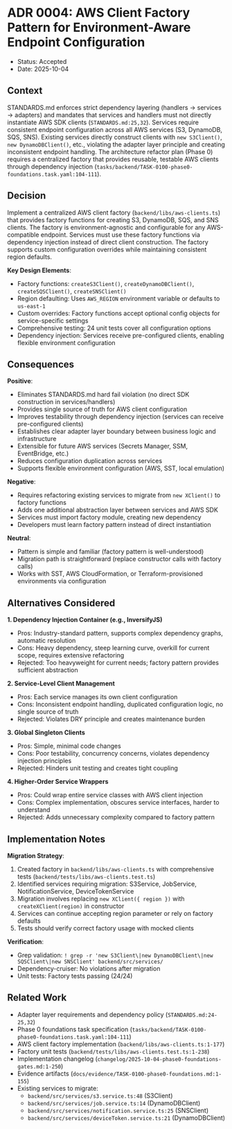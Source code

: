 # ADR 0004: AWS Client Factory Pattern for Environment-Aware Endpoint Configuration

- Status: Accepted
- Date: 2025-10-04

## Context

STANDARDS.md enforces strict dependency layering (handlers → services → adapters) and mandates that services and handlers must not directly instantiate AWS SDK clients (`STANDARDS.md:25,32`). Services require consistent endpoint configuration across all AWS services (S3, DynamoDB, SQS, SNS). Existing services directly construct clients with `new S3Client()`, `new DynamoDBClient()`, etc., violating the adapter layer principle and creating inconsistent endpoint handling. The architecture refactor plan (Phase 0) requires a centralized factory that provides reusable, testable AWS clients through dependency injection (`tasks/backend/TASK-0100-phase0-foundations.task.yaml:104-111`).

## Decision

Implement a centralized AWS client factory (`backend/libs/aws-clients.ts`) that provides factory functions for creating S3, DynamoDB, SQS, and SNS clients. The factory is environment-agnostic and configurable for any AWS-compatible endpoint. Services must use these factory functions via dependency injection instead of direct client construction. The factory supports custom configuration overrides while maintaining consistent region defaults.

**Key Design Elements**:
- Factory functions: `createS3Client()`, `createDynamoDBClient()`, `createSQSClient()`, `createSNSClient()`
- Region defaulting: Uses `AWS_REGION` environment variable or defaults to `us-east-1`
- Custom overrides: Factory functions accept optional config objects for service-specific settings
- Comprehensive testing: 24 unit tests cover all configuration options
- Dependency injection: Services receive pre-configured clients, enabling flexible environment configuration

## Consequences

**Positive**:
- Eliminates STANDARDS.md hard fail violation (no direct SDK construction in services/handlers)
- Provides single source of truth for AWS client configuration
- Improves testability through dependency injection (services can receive pre-configured clients)
- Establishes clear adapter layer boundary between business logic and infrastructure
- Extensible for future AWS services (Secrets Manager, SSM, EventBridge, etc.)
- Reduces configuration duplication across services
- Supports flexible environment configuration (AWS, SST, local emulation)

**Negative**:
- Requires refactoring existing services to migrate from `new XClient()` to factory functions
- Adds one additional abstraction layer between services and AWS SDK
- Services must import factory module, creating new dependency
- Developers must learn factory pattern instead of direct instantiation

**Neutral**:
- Pattern is simple and familiar (factory pattern is well-understood)
- Migration path is straightforward (replace constructor calls with factory calls)
- Works with SST, AWS CloudFormation, or Terraform-provisioned environments via configuration

## Alternatives Considered

**1. Dependency Injection Container (e.g., InversifyJS)**
- Pros: Industry-standard pattern, supports complex dependency graphs, automatic resolution
- Cons: Heavy dependency, steep learning curve, overkill for current scope, requires extensive refactoring
- Rejected: Too heavyweight for current needs; factory pattern provides sufficient abstraction

**2. Service-Level Client Management**
- Pros: Each service manages its own client configuration
- Cons: Inconsistent endpoint handling, duplicated configuration logic, no single source of truth
- Rejected: Violates DRY principle and creates maintenance burden

**3. Global Singleton Clients**
- Pros: Simple, minimal code changes
- Cons: Poor testability, concurrency concerns, violates dependency injection principles
- Rejected: Hinders unit testing and creates tight coupling

**4. Higher-Order Service Wrappers**
- Pros: Could wrap entire service classes with AWS client injection
- Cons: Complex implementation, obscures service interfaces, harder to understand
- Rejected: Adds unnecessary complexity compared to factory pattern

## Implementation Notes

**Migration Strategy**:
1. Created factory in `backend/libs/aws-clients.ts` with comprehensive tests (`backend/tests/libs/aws-clients.test.ts`)
2. Identified services requiring migration: S3Service, JobService, NotificationService, DeviceTokenService
3. Migration involves replacing `new XClient({ region })` with `createXClient(region)` in constructor
4. Services can continue accepting region parameter or rely on factory defaults
5. Tests should verify correct factory usage with mocked clients

**Verification**:
- Grep validation: `! grep -r 'new S3Client\|new DynamoDBClient\|new SQSClient\|new SNSClient' backend/src/services/`
- Dependency-cruiser: No violations after migration
- Unit tests: Factory tests passing (24/24)

## Related Work

- Adapter layer requirements and dependency policy (`STANDARDS.md:24-25,32`)
- Phase 0 foundations task specification (`tasks/backend/TASK-0100-phase0-foundations.task.yaml:104-111`)
- AWS client factory implementation (`backend/libs/aws-clients.ts:1-177`)
- Factory unit tests (`backend/tests/libs/aws-clients.test.ts:1-238`)
- Implementation changelog (`changelog/2025-10-04-phase0-foundations-gates.md:1-250`)
- Evidence artifacts (`docs/evidence/TASK-0100-phase0-foundations.md:1-155`)
- Existing services to migrate:
  - `backend/src/services/s3.service.ts:48` (S3Client)
  - `backend/src/services/job.service.ts:14` (DynamoDBClient)
  - `backend/src/services/notification.service.ts:25` (SNSClient)
  - `backend/src/services/deviceToken.service.ts:21` (DynamoDBClient)
